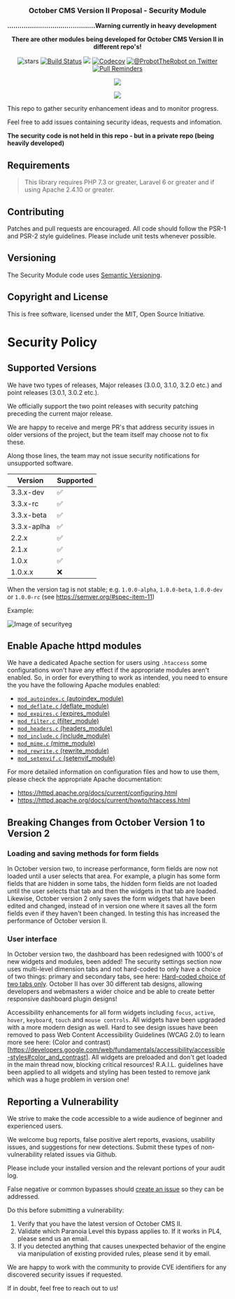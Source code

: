 <h3 align="center">October CMS Version II Proposal - Security Module</h3>

<p><strong>...........................................Warning currently in heavy development</strong></p>

<p align="center"><strong>There are other modules being developed for October CMS Version II in different repo's!</strong><p>
  
<p align="center"><img src="https://badgen.net/badge/stars/%E2%98%85%E2%98%85%E2%98%85%E2%98%85%E2%98%85" alt="stars"> <a href="https://travis-ci.org/#"><img src="https://badgen.now.sh/travis/probot/probot" alt="Build Status"></a> <img src="https://badgen.net/packagist/lang/monolog/monolog"> <a href="https://codecov.io/gh/#"><img src="https://badgen.now.sh/codecov/c/github/probot/probot" alt="Codecov"></a> <a href="https://twitter.com/#"><img src="https://img.shields.io/twitter/follow/ProbotTheRobot.svg?style=social&logo=twitter&label=Follow" alt="@ProbotTheRobot on Twitter"></a> <a href="https://pullreminders.com?ref=badge"><img src="https://pullreminders.com/badge.svg" alt="Pull Reminders"></a></p>

<p align="center"><a href="https://paypal.me/#"><img src="https://github.com/ayumi-cloud/oc-security-module/blob/master/src/assets/images/buttons/paypal-button.svg"></a></p>

<p align="center"><img src="https://github.com/ayumi-cloud/oc-security-module/blob/master/src/assets/images/readme.gif"></p>

This repo to gather security enhancement ideas and to monitor progress.

Feel free to add issues containing security ideas, requests and infomation.

**The security code is not held in this repo - but in a private repo (being heavily developed)**

## Requirements ##

> This library requires PHP 7.3 or greater, Laravel 6 or greater and if using Apache 2.4.10 or greater.

## Contributing ##

Patches and pull requests are encouraged. All code should follow the PSR-1 and
PSR-2 style guidelines. Please include unit tests whenever possible.

## Versioning ##

The Security Module code uses [Semantic Versioning](https://semver.org/).

## Copyright and License ##

This is free software, licensed under the MIT, Open Source Initiative.

# Security Policy

## Supported Versions

We have two types of releases, Major releases (3.0.0, 3.1.0, 3.2.0 etc.) and point releases (3.0.1, 3.0.2 etc.).

We officially support the two point releases with security patching preceding the current major release.

We are happy to receive and merge PR's that address security issues in older versions of the project, but the team itself may choose not to fix these.

Along those lines, the team may not issue security notifications for unsupported software.

| Version     | Supported          |
| ----------- | ------------------ |
| 3.3.x-dev   | :white_check_mark: |
| 3.3.x-rc    | :white_check_mark: |
| 3.3.x-beta  | :white_check_mark: |
| 3.3.x-aplha | :white_check_mark: |
| 2.2.x       | :white_check_mark: |
| 2.1.x       | :white_check_mark: |
| 1.0.x       | :white_check_mark: |
| 1.0.x.x     | :x:                |

When the version tag is not stable; e.g. `1.0.0-alpha`, `1.0.0-beta`, `1.0.0-dev` or `1.0.0-rc` (see https://semver.org/#spec-item-11)

Example:

![Image of securityeg](https://github.com/ayumi-cloud/oc-security-module/blob/master/src/assets/images/semantic.png)

## Enable Apache httpd modules

We have a dedicated Apache section for users using `.htaccess` some configurations won't have any effect if the appropriate modules aren't enabled. So, in order for everything to work as intended, you need to ensure the you have the following Apache modules enabled:

* [`mod_autoindex.c` (autoindex_module)](https://httpd.apache.org/docs/current/mod/mod_autoindex.html)
* [`mod_deflate.c` (deflate_module)](https://httpd.apache.org/docs/current/mod/mod_deflate.html)
* [`mod_expires.c` (expires_module)](https://httpd.apache.org/docs/current/mod/mod_expires.html)
* [`mod_filter.c` (filter_module)](https://httpd.apache.org/docs/current/mod/mod_filter.html)
* [`mod_headers.c` (headers_module)](https://httpd.apache.org/docs/current/mod/mod_headers.html)
* [`mod_include.c` (include_module)](https://httpd.apache.org/docs/current/mod/mod_include.html)
* [`mod_mime.c` (mime_module)](https://httpd.apache.org/docs/current/mod/mod_mime.html)
* [`mod_rewrite.c` (rewrite_module)](https://httpd.apache.org/docs/current/mod/mod_rewrite.html)
* [`mod_setenvif.c` (setenvif_module)](https://httpd.apache.org/docs/current/mod/mod_setenvif.html)

For more detailed information on configuration files and how to use them, please check the appropriate Apache documentation:

* <https://httpd.apache.org/docs/current/configuring.html>
* <https://httpd.apache.org/docs/current/howto/htaccess.html>

## Breaking Changes from October Version 1 to Version 2

### Loading and saving methods for form fields

In October version two, to increase performance, form fields are now not loaded until a user selects that area. For example, a plugin has some form fields that are hidden in some tabs, the hidden form fields are not loaded until the user selects that tab and then the widgets in that tab are loaded. Likewise, October version 2 only saves the form widgets that have been edited and changed, instead of in version one where it saves all the form fields even if they haven't been changed. In testing this has increased the performance of October version II.

### User interface

In October version two, the dashboard has been redesigned with 1000's of new widgets and modules, been added! The security settings section now uses multi-level dimension tabs and not hard-coded to only have a choice of two things: primary and secondary tabs, see here: [Hard-coded choice of two tabs only](https://github.com/octobercms/october/blob/develop/modules/backend/widgets/form/partials/_form.htm). October II has over 30 different tab designs, allowing developers and webmasters a wider choice and be able to create better responsive dashboard plugin designs!

Accessibility enhancements for all form widgets including `focus`, `active`, `hover`, `keyboard`, `touch` and `mouse controls`. All widgets have been upgraded with a more modern design as well. Hard to see design issues have been removed to pass Web Content Accessibility Guidelines (WCAG 2.0) to learn more see here: (Color and contrast)[https://developers.google.com/web/fundamentals/accessibility/accessible-styles#color_and_contrast]. All widgets are preloaded and don't get loaded in the main thread now, blocking critical resources! R.A.I.L. guidelines have been applied to all widgets and styling has been tested to remove jank which was a huge problem in version one!

## Reporting a Vulnerability

We strive to make the code accessible to a wide audience of beginner and experienced users.

We welcome bug reports, false positive alert reports, evasions, usability issues, and suggestions for new detections.
Submit these types of non-vulnerability related issues via Github.

Please include your installed version and the relevant portions of your audit log.

False negative or common bypasses should [create an issue](https://github.com/ayumi-cloud/oc-security-module/issues/new) so they can be addressed.

Do this before submitting a vulnerability:

1) Verify that you have the latest version of October CMS II.
2) Validate which Paranoia Level this bypass applies to. If it works in PL4, please send us an email.
3) If you detected anything that causes unexpected behavior of the engine via manipulation of existing provided rules, please send it by email.

We are happy to work with the community to provide CVE identifiers for any discovered security issues if requested.

If in doubt, feel free to reach out to us!
